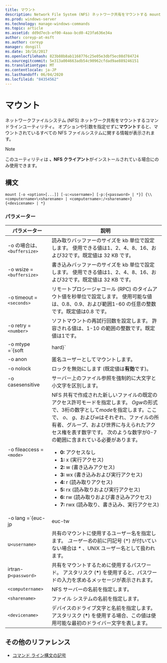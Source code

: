 ```yaml
---
title: マウント
description: Network File System (NFS) ネットワーク共有をマウントする mount コマンドのリファレンストピックです。
ms.prod: windows-server
ms.technology: manage-windows-commands
ms.topic: article
ms.assetid: dd9d7ecb-ef00-4aaa-bcd0-423fa636e34a
author: coreyp-at-msft
ms.author: coreyp
manager: dongill
ms.date: 10/16/2017
ms.openlocfilehash: 823b88b8ab1168776c25e05e3dbf5ec08d784724
ms.sourcegitcommit: 5e313a004663adb54c90962cfdad9ae889246151
ms.translationtype: MT
ms.contentlocale: ja-JP
ms.lasthandoff: 06/04/2020
ms.locfileid: "84354562"
---
```

# <a name="mount"></a>マウント

ネットワークファイルシステム (NFS) ネットワーク共有をマウントするコマンドラインユーティリティ。 オプションや引数を指定せずに**マウント**すると、マウントされているすべての NFS ファイルシステムに関する情報が表示されます。

> [!NOTE]
> このユーティリティは **、NFS クライアント**がインストールされている場合にのみ使用できます。

## <a name="syntax"></a>構文

```
mount [-o <option>[...]] [-u:<username>] [-p:{<password> | *}] {\\<computername>\<sharename> | <computername>:/<sharename>} {<devicename> | *}
```

### <a name="parameters"></a>パラメーター

| パラメーター  | 説明 |
| ---------- | ----------- |
| -o の場合は、`<buffersize>` | 読み取りバッファーのサイズを kb 単位で設定します。 使用できる値は1、2、4、8、16、および32です。既定値は 32 KB です。 |
| -o wsize =`<buffersize>` | 書き込みバッファーのサイズを kb 単位で設定します。 使用できる値は1、2、4、8、16、および32です。既定値は 32 KB です。 |
| -o timeout =`<seconds>` | リモートプロシージャコール (RPC) のタイムアウト値を秒単位で設定します。 使用可能な値は、0.8、0.9、および範囲1-60 の任意の整数です。既定値は0.8 です。 |
| -o retry =`<number>` | ソフトマウントの再試行回数を設定します。 許容される値は、1-10 の範囲の整数です。既定値は1です。 |
| -o mtype =`{soft|hard}` | NFS 共有のマウントの種類を設定します。 既定では、Windows はソフトマウントを使用します。 接続の問題があると、ソフトマウントの時間がより簡単になります。ただし、NFS サーバーの再起動中の i/o 中断を減らすために、ハードマウントを使用することをお勧めします。|
| -o anon | 匿名ユーザーとしてマウントします。 |
| -o nolock | ロックを無効にします (既定値は**有効**です)。 |
| -o casesensitive | サーバー上のファイル参照を強制的に大文字と小文字を区別します。 |
| -o fileaccess =`<mode>` | NFS 共有で作成された新しいファイルの既定のアクセス許可モードを指定します。 *Ogw*の形式で、3桁の数字として*mode*を指定します。ここで、 *o*、 *g*、および*w*はそれぞれ、ファイルの所有者、グループ、および世界に与えられたアクセス権を表す数字です。 次のような数字が0-7 の範囲に含まれている必要があります。<ul><li>**0:** アクセスなし</li><li>**1:** x (実行アクセス)</li><li>**2:** w (書き込みアクセス)</li><li>**3:** wx (書き込みおよび実行アクセス)</li><li>**4:** r (読み取りアクセス)</li><li>**5:** rx (読み取りおよび実行アクセス)</li><li>**6:** rw (読み取りおよび書き込みアクセス)</li><li>**7:** rwx (読み取り、書き込み、実行アクセス)</li></ul> |
| -o lang =`{euc-jp|euc-tw|euc-kr|shift-jis|Big5|Ksc5601|Gb2312-80|Ansi)` | NFS 共有で構成する言語エンコードを指定します。 共有で使用できる言語は1つだけです。 この値には、次のいずれかの値を含めることができます。<ul><li>**euc-jp:** 日本語</li><li>**euc-tw:** 中国語</li><li>**韓国:** 韓国語</li><li>**シフト jis:** 日本語</li><li>**Big5:** 中国語</li><li>**Ksc5601:** 韓国語</li><li>**Gb2312-80:** 簡体字中国語</li><li>**Ansi:** ANSI エンコード</li></ul> |
| u`<username>` | 共有のマウントに使用するユーザー名を指定します。 *ユーザー名*の前に円記号 (*) が付いていない場合は *\** 、UNIX ユーザー名として扱われます。 |
| irtran-p`<password>` | 共有をマウントするために使用するパスワード。 アスタリスク (**&#42;**) を使用すると、パスワードの入力を求めるメッセージが表示されます。 |
| `<computername>` | NFS サーバーの名前を指定します。 |
| `<sharename>` | ファイル システムの名前を指定します。 |
| `<devicename>` | デバイスのドライブ文字と名前を指定します。 アスタリスク (**&#42;**) を使用する場合、この値は使用可能な最初のドライバー文字を表します。 |

## <a name="additional-references"></a>その他のリファレンス

- [コマンド ライン構文の記号](command-line-syntax-key.md)
